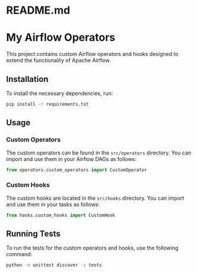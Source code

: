 # README.md

# My Airflow Operators

This project contains custom Airflow operators and hooks designed to extend the functionality of Apache Airflow.

## Installation

To install the necessary dependencies, run:

```bash
pip install -r requirements.txt
```

## Usage

### Custom Operators

The custom operators can be found in the `src/operators` directory. You can import and use them in your Airflow DAGs as follows:

```python
from operators.custom_operators import CustomOperator
```

### Custom Hooks

The custom hooks are located in the `src/hooks` directory. You can import and use them in your tasks as follows:

```python
from hooks.custom_hooks import CustomHook
```

## Running Tests

To run the tests for the custom operators and hooks, use the following command:

```bash
python -m unittest discover -s tests
```
